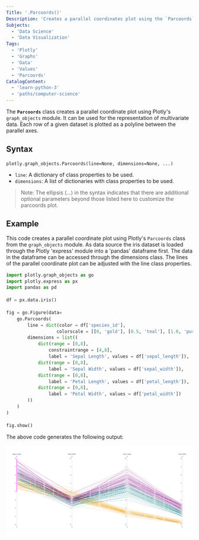 ```yaml
---
Title: '.Parcoords()'
Description: 'Creates a parallel coordinates plot using the `Parcoords` class of the `graph_objects` module in Plotly'
Subjects:
  - 'Data Science'
  - 'Data Visualization'
Tags:
  - 'Plotly'
  - 'Graphs'
  - 'Data'
  - 'Values'
  - 'Parcoords'
CatalogContent:
  - 'learn-python-3'
  - 'paths/computer-science'
---
```


The **`Parcoords`** class creates a parallel coordinate plot using Plotly's `graph_objects` module. It can be used for the representation of multivariate data. Each row of a given dataset is plotted as a polyline between the parallel axes.

## Syntax

```pseudo
plotly.graph_objects.Parcoords(line=None, dimensions=None, ...)
```

- `line`: A dictionary of class properties to be used.
- `dimensions`: A list of dictionaries with class properties to be used.

> Note: The ellipsis (...) in the syntax indicates that there are additional optional parameters beyond those listed here to customize the parcoords plot.

## Example

This code creates a parallel coordinate plot using Plotly's `Parcoords` class from the `graph_objects` module. As data source the iris dataset is loaded through the Plotly 'express' module into a 'pandas' dataframe first. The data in the dataframe can be accessed through the dimensions class. The lines of the parallel coordinate plot can be adjusted with the line class properties.


```py
import plotly.graph_objects as go
import plotly.express as px
import pandas as pd

df = px.data.iris()

fig = go.Figure(data=
    go.Parcoords(
        line = dict(color = df['species_id'],
                   colorscale = [[0, 'gold'], [0.5, 'teal'], [1.0, 'purple']]),
        dimensions = list((
            dict(range = [0,8],
                constraintrange = [4,8],
                label = 'Sepal Length', values = df['sepal_length']),
            dict(range = [0,8],
                label = 'Sepal Width', values = df['sepal_width']),
            dict(range = [0,8],
                label = 'Petal Length', values = df['petal_length']),
            dict(range = [0,8],
                label = 'Petal Width', values = df['petal_width'])
        ))
    )
)

fig.show()
```

The above code generates the following output:

![Output from above code](https://raw.githubusercontent.com/Codecademy/docs/main/media/plotly-go-parcoords.png)